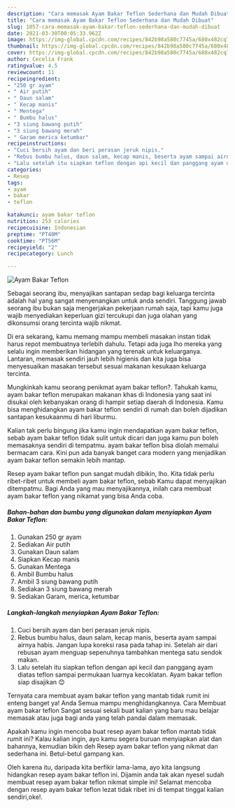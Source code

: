 ```yaml
---
description: "Cara memasak Ayam Bakar Teflon Sederhana dan Mudah Dibuat"
title: "Cara memasak Ayam Bakar Teflon Sederhana dan Mudah Dibuat"
slug: 1057-cara-memasak-ayam-bakar-teflon-sederhana-dan-mudah-dibuat
date: 2021-03-30T00:05:33.962Z
image: https://img-global.cpcdn.com/recipes/842b98a580c7745a/680x482cq70/ayam-bakar-teflon-foto-resep-utama.jpg
thumbnail: https://img-global.cpcdn.com/recipes/842b98a580c7745a/680x482cq70/ayam-bakar-teflon-foto-resep-utama.jpg
cover: https://img-global.cpcdn.com/recipes/842b98a580c7745a/680x482cq70/ayam-bakar-teflon-foto-resep-utama.jpg
author: Cecelia Frank
ratingvalue: 4.5
reviewcount: 11
recipeingredient:
- "250 gr ayam"
- " Air putih"
- " Daun salam"
- " Kecap manis"
- " Mentega"
- " Bumbu halus"
- "3 siung bawang putih"
- "3 siung bawang merah"
- " Garam merica ketumbar"
recipeinstructions:
- "Cuci bersih ayam dan beri perasan jeruk nipis."
- "Rebus bumbu halus, daun salam, kecap manis, beserta ayam sampai airnya habis. Jangan lupa koreksi rasa pada tahap ini. Setelah air dari rebusan ayam menguap sepenuhnya tambahkan mentega satu sendok makan."
- "Lalu setelah itu siapkan teflon dengan api kecil dan panggang ayam diatas teflon sampai permukaan luarnya kecoklatan. Ayam bakar teflon siap disajikan 😊"
categories:
- Resep
tags:
- ayam
- bakar
- teflon

katakunci: ayam bakar teflon 
nutrition: 253 calories
recipecuisine: Indonesian
preptime: "PT40M"
cooktime: "PT56M"
recipeyield: "2"
recipecategory: Lunch

---
```



![Ayam Bakar Teflon](https://img-global.cpcdn.com/recipes/842b98a580c7745a/680x482cq70/ayam-bakar-teflon-foto-resep-utama.jpg)

Sebagai seorang ibu, menyajikan santapan sedap bagi keluarga tercinta adalah hal yang sangat menyenangkan untuk anda sendiri. Tanggung jawab seorang ibu bukan saja mengerjakan pekerjaan rumah saja, tapi kamu juga wajib menyediakan keperluan gizi tercukupi dan juga olahan yang dikonsumsi orang tercinta wajib nikmat.

Di era  sekarang, kamu memang mampu membeli masakan instan tidak harus repot membuatnya terlebih dahulu. Tetapi ada juga lho mereka yang selalu ingin memberikan hidangan yang terenak untuk keluarganya. Lantaran, memasak sendiri jauh lebih higienis dan kita juga bisa menyesuaikan masakan tersebut sesuai makanan kesukaan keluarga tercinta. 



Mungkinkah kamu seorang penikmat ayam bakar teflon?. Tahukah kamu, ayam bakar teflon merupakan makanan khas di Indonesia yang saat ini disukai oleh kebanyakan orang di hampir setiap daerah di Indonesia. Kamu bisa menghidangkan ayam bakar teflon sendiri di rumah dan boleh dijadikan santapan kesukaanmu di hari liburmu.

Kalian tak perlu bingung jika kamu ingin mendapatkan ayam bakar teflon, sebab ayam bakar teflon tidak sulit untuk dicari dan juga kamu pun boleh memasaknya sendiri di tempatmu. ayam bakar teflon bisa diolah memalui bermacam cara. Kini pun ada banyak banget cara modern yang menjadikan ayam bakar teflon semakin lebih mantap.

Resep ayam bakar teflon pun sangat mudah dibikin, lho. Kita tidak perlu ribet-ribet untuk membeli ayam bakar teflon, sebab Kamu dapat menyajikan ditempatmu. Bagi Anda yang mau menyajikannya, inilah cara membuat ayam bakar teflon yang nikamat yang bisa Anda coba.

<!--inarticleads1-->

##### Bahan-bahan dan bumbu yang digunakan dalam menyiapkan Ayam Bakar Teflon:

1. Gunakan 250 gr ayam
1. Sediakan  Air putih
1. Gunakan  Daun salam
1. Siapkan  Kecap manis
1. Gunakan  Mentega
1. Ambil  Bumbu halus
1. Ambil 3 siung bawang putih
1. Sediakan 3 siung bawang merah
1. Sediakan  Garam, merica, ketumbar




<!--inarticleads2-->

##### Langkah-langkah menyiapkan Ayam Bakar Teflon:

1. Cuci bersih ayam dan beri perasan jeruk nipis.
1. Rebus bumbu halus, daun salam, kecap manis, beserta ayam sampai airnya habis. Jangan lupa koreksi rasa pada tahap ini. Setelah air dari rebusan ayam menguap sepenuhnya tambahkan mentega satu sendok makan.
1. Lalu setelah itu siapkan teflon dengan api kecil dan panggang ayam diatas teflon sampai permukaan luarnya kecoklatan. Ayam bakar teflon siap disajikan 😊




Ternyata cara membuat ayam bakar teflon yang mantab tidak rumit ini enteng banget ya! Anda Semua mampu menghidangkannya. Cara Membuat ayam bakar teflon Sangat sesuai sekali buat kalian yang baru mau belajar memasak atau juga bagi anda yang telah pandai dalam memasak.

Apakah kamu ingin mencoba buat resep ayam bakar teflon mantab tidak rumit ini? Kalau kalian ingin, ayo kamu segera buruan menyiapkan alat dan bahannya, kemudian bikin deh Resep ayam bakar teflon yang nikmat dan sederhana ini. Betul-betul gampang kan. 

Oleh karena itu, daripada kita berfikir lama-lama, ayo kita langsung hidangkan resep ayam bakar teflon ini. Dijamin anda tak akan nyesel sudah membuat resep ayam bakar teflon nikmat simple ini! Selamat mencoba dengan resep ayam bakar teflon lezat tidak ribet ini di tempat tinggal kalian sendiri,oke!.

